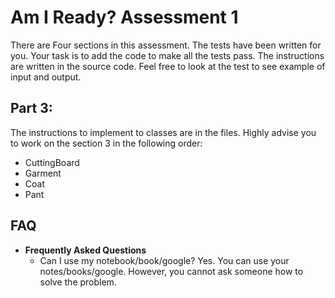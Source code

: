 # Am I Ready? Assessment 1
There are Four sections in this assessment. The tests have been written for you. Your task is to add the code to make all the tests pass. The instructions are written in the source code. Feel free to look at the test to see example of input and output. 

## Part 3:

The instructions to implement to classes are in the files. Highly advise you to work on the section 3 in the following order:

* CuttingBoard
* Garment
* Coat
* Pant


## FAQ
* **Frequently Asked Questions**
   * Can I use my notebook/book/google? Yes. You can use your notes/books/google. However, you cannot ask someone how to solve the problem.

